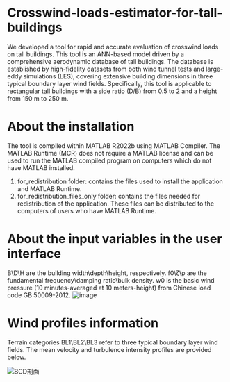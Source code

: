 # Crosswind-loads-estimator-for-tall-buildings
We developed a tool for rapid and accurate evaluation of crosswind loads on tall buildings.
This tool is an ANN-based model driven by a comprehensive aerodynamic database of tall buildings. The database is established by high-fidelity datasets from both wind tunnel tests and large-eddy simulations (LES), covering extensive building dimensions in three typical boundary layer wind fields.
Specifically, this tool is applicable to rectangular tall buildings with a side ratio (D/B) from 0.5 to 2 and a height from 150 m to 250 m.
# About the installation
The tool is compiled within MATLAB R2022b using MATLAB Compiler. The MATLAB Runtime (MCR) does not require a MATLAB license and can be used to run the MATLAB compiled program on computers which do not have MATLAB installed. 
1. for_redistribution folder: contains the files used to install the application and MATLAB Runtime.
2. for_redistribution_files_only folder: contains the files needed for redistribution of the application. These files can be distributed to the computers of users who have MATLAB Runtime. 
# About the input variables in the user interface
B\D\H are the building width\depth\height, respectively.
f0\ζ\ρ are the fundamental frequency\damping ratio\bulk density.
w0 is the basic wind pressure (10 minutes-averaged at 10 meters-height) from Chinese load code GB 50009-2012.
![image](https://github.com/Hank-HXQ/Crosswind-loads-estimator-for-tall-buildings/assets/88885046/fb53ab1a-6e1f-453f-91ac-a148e943ac3e)
# Wind profiles information
Terrain categories BL1\BL2\BL3 refer to three typical boundary layer wind fields. The mean velocity and turbulence intensity profiles are provided below.

![BCD剖面](https://github.com/Hank-HXQ/Crosswind-loads-estimator-for-tall-buildings/assets/88885046/323817b2-7d27-4a7a-b40b-d8fbf80f6604)


